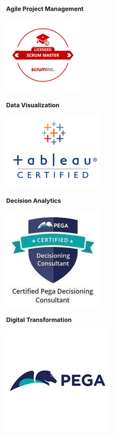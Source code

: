 ### Agile Project Management
<a href="https://s3.amazonaws.com/scruminc-certs/LSM-2277933"><img  src="/images/1.png" height="200" width="200"/></a>


### Data Visualization
<a href="https://www.youracclaim.com/badges/c33831e3-5cac-4b37-a4b5-88e1267bb05d/linked_in_profile"><img src="/images/tab.png?raw=true"/></a>


### Decision Analytics
<a href="https://media-exp1.licdn.com/dms/document/C512DAQFSeFbutQpxFQ/profile-treasury-document-pdf-analyzed/0?e=1598652000&v=beta&t=OvTmjwShRE-CrZUBa0bdkTH09bxQgdAUOfzfbIPorfw"><img src="/images/3.jpeg?raw=true"/></a>


 
### Digital Transformation
<a href="https://media-exp1.licdn.com/dms/document/C512DAQGapsvhAsLvNw/profile-treasury-document-pdf-analyzed/0?e=1598652000&v=beta&t=w-gLqJL5VrKV9Abit6__Tl_s4HOZg1QjRyF6mwmGtco"><img  src="/images/peg.png"/></a>

 

